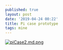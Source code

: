 ```yaml
---
published: true
layout: post
date: '2019-04-24 00:22'
title: Pi case prototype
tags: mine 
---
```

[![piCase2.md.png](https://cdn.scrot.moe/images/2019/04/24/piCase2.md.png)](https://cdn.scrot.moe/images/2019/04/24/piCase2.png)
